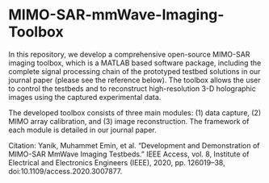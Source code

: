 # MIMO-SAR-mmWave-Imaging-Toolbox

In this repository, we develop a comprehensive open-source MIMO-SAR imaging toolbox, which is a MATLAB based software package, including the complete signal processing chain of the prototyped testbed solutions in our journal paper (please see the reference below). The toolbox allows the user to control the testbeds and to reconstruct high-resolution 3-D holographic images using the captured experimental data.

The developed toolbox consists of three main modules: (1) data capture, (2) MIMO array calibration, and (3) image reconstruction. The framework of each module is detailed in our journal paper.

Citation: Yanik, Muhammet Emin, et al. “Development and Demonstration of MIMO-SAR MmWave Imaging Testbeds.” IEEE Access, vol. 8, Institute of Electrical and Electronics Engineers (IEEE), 2020, pp. 126019–38, doi:10.1109/access.2020.3007877.
